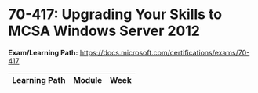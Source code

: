 # 70-417: Upgrading Your Skills to MCSA Windows Server 2012

**Exam/Learning Path:** https://docs.microsoft.com/certifications/exams/70-417

| **Learning Path** | **Module** | **Week** |
|-|-|-|
